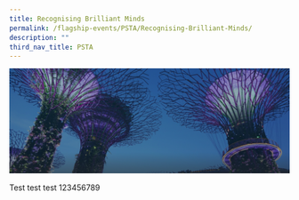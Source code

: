 ```yaml
---
title: Recognising Brilliant Minds
permalink: /flagship-events/PSTA/Recognising-Brilliant-Minds/
description: ""
third_nav_title: PSTA
---
```

![](/images/hero-banner.png)

Test test test 123456789